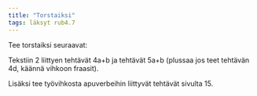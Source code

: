 ```yaml
---
title: "Torstaiksi"
tags: läksyt rub4.7
---
```


Tee torstaiksi seuraavat:

Tekstiin 2 liittyen tehtävät 4a+b ja tehtävät 5a+b (plussaa jos teet tehtävän 4d, käännä vihkoon fraasit). 

Lisäksi tee työvihkosta apuverbeihin liittyvät tehtävät sivulta 15.